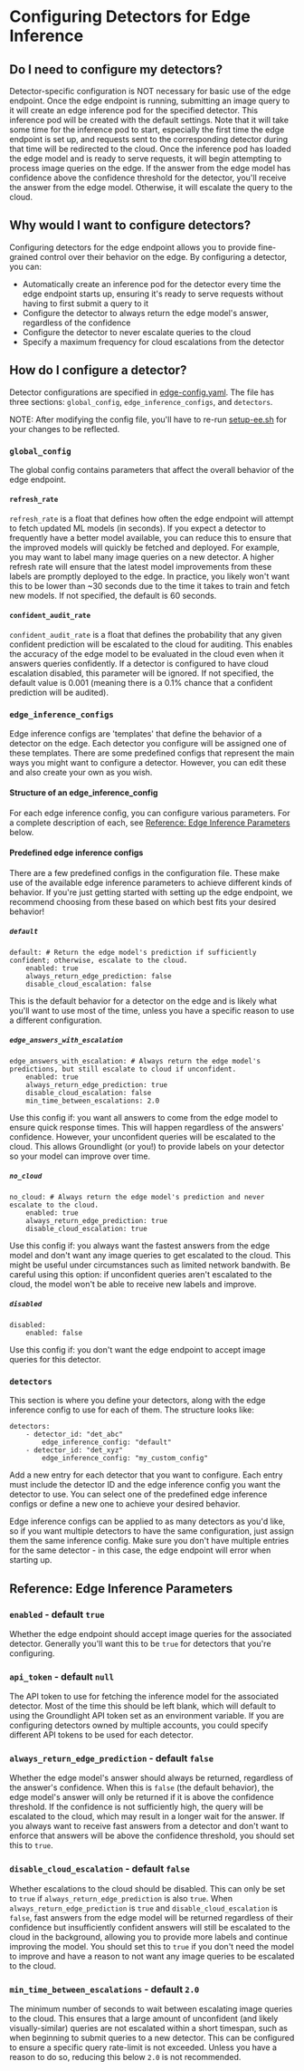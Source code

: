 # Configuring Detectors for Edge Inference

## Do I need to configure my detectors?

Detector-specific configuration is NOT necessary for basic use of the edge endpoint. Once the edge endpoint is running, submitting an image query to it will create an edge inference pod for the specified detector. This inference pod will be created with the default settings. Note that it will take some time for the inference pod to start, especially the first time the edge endpoint is set up, and requests sent to the corresponding detector during that time will be redirected to the cloud. Once the inference pod has loaded the edge model and is ready to serve requests, it will begin attempting to process image queries on the edge. If the answer from the edge model has confidence above the confidence threshold for the detector, you'll receive the answer from the edge model. Otherwise, it will escalate the query to the cloud. 

## Why would I want to configure detectors?

Configuring detectors for the edge endpoint allows you to provide fine-grained control over their behavior on the edge. By configuring a detector, you can:
* Automatically create an inference pod for the detector every time the edge endpoint starts up, ensuring it's ready to serve requests without having to first submit a query to it
* Configure the detector to always return the edge model's answer, regardless of the confidence
* Configure the detector to never escalate queries to the cloud
* Specify a maximum frequency for cloud escalations from the detector

## How do I configure a detector?

Detector configurations are specified in [edge-config.yaml](configs/edge-config.yaml). The file has three sections: `global_config`, `edge_inference_configs`, and `detectors`. 

NOTE: After modifying the config file, you'll have to re-run [setup-ee.sh](deploy/bin/setup-ee.sh) for your changes to be reflected.

### `global_config`

The global config contains parameters that affect the overall behavior of the edge endpoint. 

#### `refresh_rate`

`refresh_rate` is a float that defines how often the edge endpoint will attempt to fetch updated ML models (in seconds). If you expect a detector to frequently have a better model available, you can reduce this to ensure that the improved models will quickly be fetched and deployed. For example, you may want to label many image queries on a new detector. A higher refresh rate will ensure that the latest model improvements from these labels are promptly deployed to the edge. In practice, you likely won't want this to be lower than ~30 seconds due to the time it takes to train and fetch new models. If not specified, the default is 60 seconds.

#### `confident_audit_rate`

`confident_audit_rate` is a float that defines the probability that any given confident prediction will be escalated to the cloud for auditing. This enables the accuracy of the edge model to be evaluated in the cloud even when it answers queries confidently. If a detector is configured to have cloud escalation disabled, this parameter will be ignored. If not specified, the default value is 0.001 (meaning there is a 0.1% chance that a confident prediction will be audited).

### `edge_inference_configs`

Edge inference configs are 'templates' that define the behavior of a detector on the edge. Each detector you configure will be assigned one of these templates. There are some predefined configs that represent the main ways you might want to configure a detector. However, you can edit these and also create your own as you wish.

#### Structure of an edge_inference_config

For each edge inference config, you can configure various parameters. For a complete description of each, see [Reference: Edge Inference Parameters](#reference-edge-inference-parameters) below.

#### Predefined edge inference configs

There are a few predefined configs in the configuration file. These make use of the available edge inference parameters to achieve different kinds of behavior. If you're just getting started with setting up the edge endpoint, we recommend choosing from these based on which best fits your desired behavior!

##### `default`
```
default: # Return the edge model's prediction if sufficiently confident; otherwise, escalate to the cloud.
    enabled: true
    always_return_edge_prediction: false
    disable_cloud_escalation: false
```
This is the default behavior for a detector on the edge and is likely what you'll want to use most of the time, unless you have a specific reason to use a different configuration.

##### `edge_answers_with_escalation`
```
edge_answers_with_escalation: # Always return the edge model's predictions, but still escalate to cloud if unconfident.
    enabled: true
    always_return_edge_prediction: true
    disable_cloud_escalation: false
    min_time_between_escalations: 2.0
```
Use this config if: you want all answers to come from the edge model to ensure quick response times. This will happen regardless of the answers' confidence. However, your unconfident queries will be escalated to the cloud. This allows Groundlight (or you!) to provide labels on your detector so your model can improve over time.

##### `no_cloud`
```
no_cloud: # Always return the edge model's prediction and never escalate to the cloud.
    enabled: true
    always_return_edge_prediction: true
    disable_cloud_escalation: true
```
Use this config if: you always want the fastest answers from the edge model and don't want any image queries to get escalated to the cloud. This might be useful under circumstances such as limited network bandwith. Be careful using this option: if unconfident queries aren't escalated to the cloud, the model won't be able to receive new labels and improve. 

##### `disabled`
```
disabled:
    enabled: false
```
Use this config if: you don't want the edge endpoint to accept image queries for this detector.

### `detectors`

This section is where you define your detectors, along with the edge inference config to use for each of them. The structure looks like:
```
detectors:
    - detector_id: "det_abc"
        edge_inference_config: "default"
    - detector_id: "det_xyz"
        edge_inference_config: "my_custom_config"
```
Add a new entry for each detector that you want to configure. Each entry must include the detector ID and the edge inference config you want the detector to use. You can select one of the predefined edge inference configs or define a new one to achieve your desired behavior. 

Edge inference configs can be applied to as many detectors as you'd like, so if you want multiple detectors to have the same configuration, just assign them the same inference config. Make sure you don't have multiple entries for the same detector - in this case, the edge endpoint will error when starting up.

## Reference: Edge Inference Parameters

### `enabled` - default `true`
Whether the edge endpoint should accept image queries for the associated detector. Generally you'll want this to be `true` for detectors that you're configuring.

### `api_token` - default `null`
The API token to use for fetching the inference model for the associated detector. Most of the time this should be left blank, which will default to using the Groundlight API token set as an environment variable. If you are configuring detectors owned by multiple accounts, you could specify different API tokens to be used for each detector.  

### `always_return_edge_prediction` - default `false`
Whether the edge model's answer should always be returned, regardless of the answer's confidence. When this is `false` (the default behavior), the edge model's answer will only be returned if it is above the confidence threshold. If the confidence is not sufficiently high, the query will be escalated to the cloud, which may result in a longer wait for the answer. If you always want to receive fast answers from a detector and don't want to enforce that answers will be above the confidence threshold, you should set this to `true`. 

### `disable_cloud_escalation` - default `false`
Whether escalations to the cloud should be disabled. This can only be set to `true` if `always_return_edge_prediction` is also `true`. When `always_return_edge_prediction` is `true` and `disable_cloud_escalation` is `false`, fast answers from the edge model will be returned regardless of their confidence but insufficiently confident answers will still be escalated to the cloud in the background, allowing you to provide more labels and continue improving the model. You should set this to `true` if you don't need the model to improve and have a reason to not want any image queries to be escalated to the cloud.

### `min_time_between_escalations` - default `2.0`
The minimum number of seconds to wait between escalating image queries to the cloud. This ensures that a large amount of unconfident (and likely visually-similar) queries are not escalated within a short timespan, such as when beginning to submit queries to a new detector. This can be configured to ensure a specific query rate-limit is not exceeded. Unless you have a reason to do so, reducing this below `2.0` is not recommended. 